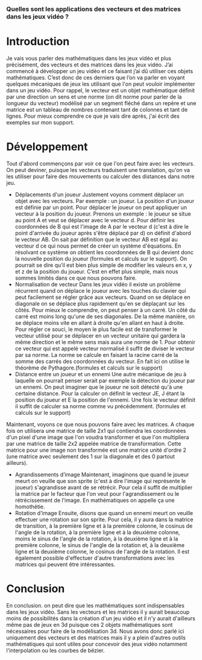 ### Quelles sont les applications des vecteurs et des matrices dans les jeux vidéo ?
# Introduction
Je vais vous parler des mathématiques dans les jeux vidéo et plus précisément, des vecteurs et des matrices dans les jeux vidéo. J’ai commencé à développer un jeu vidéo et ce faisant j’ai dû utiliser ces objets mathématiques. C’est donc de ces derniers que l’on va parler en voyant quelques mécaniques de jeux les utilisant que l'on peut vouloir implémenter dans un jeu vidéo. Pour rappel, le vecteur est un objet mathématique définit par une direction un sens et une norme (on dit norme pour parler de la longueur du vecteur) modélisé par un segment fléché dans un repère et une matrice est un tableau de nombres contenant tant de colonnes et tant de lignes. Pour mieux comprendre ce que je vais dire après, j'ai écrit des exemples sur mon support.
# Développement
Tout d'abord commençons par voir ce que l'on peut faire avec les vecteurs. On peut deviner, puisque les vecteurs traduisent une translation, qu'on va les utiliser pour faire des mouvements ou calculer des distances dans notre jeu.
- Déplacements d'un joueur
Justement voyons comment déplacer un objet avec les vecteurs. Par exemple : un joueur. La position d'un joueur est définie par un point. Pour déplacer le joueur on peut appliquer un vecteur à la position du joueur. Prenons un exemple : le joueur se situe au point A et veut se déplacer avec le vecteur d. Pour définir les coordonnées de B qui est l'image de A par le vecteur d (c'est à dire le point d'arrivée du joueur après s'être déplacé par d) on définit d'abord le vecteur AB. On sait par définition que le vecteur AB est égal au vecteur d ce qui nous permet de créer un système d'équations. En résolvant ce système on obtient les coordonnées de B qui devient donc la nouvelle position du joueur (formules et calculs sur le support). On pourrait se dire qu’il est bien plus simple de modifier les valeurs en x, y et z de la position du joueur. C’est en effet plus simple, mais nous sommes limités dans ce que nous pouvons faire.
- Normalisation de vecteur
Dans les jeux vidéo il existe un problème récurrent quand on déplace le joueur avec les touches du clavier qui peut facilement se régler grâce aux vecteurs. Quand on se déplace en diagonale on se déplace plus rapidement qu'en se déplaçant sur les côtés. Pour mieux le comprendre, on peut penser à un carré. Un côté du carré est moins long qu'une de ses diagonales. De la même manière, on se déplace moins vite en allant à droite qu'en allant en haut à droite. Pour régler ce souci, le moyen le plus facile est de transformer le vecteur utilisé pour se déplacer en un vecteur unitaire qui gardera la même direction et le même sens mais aura une norme de 1. Pour obtenir ce vecteur qui est appelé vecteur normalisé il suffit de diviser le vecteur par sa norme. La norme se calcule en faisant la racine carré de la somme des carrés des coordonnées du vecteur. En fait ici on utilise le théorème de Pythagore.(formules et calculs sur le support)
- Distance entre un joueur et un ennemi
Une autre mécanique de jeu à laquelle on pourrait penser serait par exemple la détection du joueur par un ennemi. On peut imaginer que le joueur ne soit détecté qu'à une certaine distance. Pour la calculer on définit le vecteur JE, J étant la position du joueur et E la position de l'ennemi. Une fois le vecteur définit il suffit de calculer sa norme comme vu précédemment. (formules et calculs sur le support)

Maintenant, voyons ce que nous pouvons faire avec les matrices. A chaque fois on utilisera une matrice de taille 2x1 qui contiendra les coordonnées d'un pixel d'une image que l'on voudra transformer et que l'on multipliera par une matrice de taille 2x2 appelée matrice de transformation. Cette matrice pour une image non transformée est une matrice unité d'ordre 2 (une matrice avec seulement des 1 sur la diagonale et des 0 partout ailleurs).
- Agrandissements d’image
Maintenant, imaginons que quand le joueur meurt on veuille que son sprite (c'est à dire l'image qui représente le joueur) s'agrandisse avant de se rétrécir. Pour cela il suffit de multiplier la matrice par le facteur que l'on veut pour l'agrandissement ou le rétrécissement de l'image. En mathématiques on appelle ça une homothétie.
- Rotation d’image
Ensuite, disons que quand un ennemi meurt on veuille effectuer une rotation sur son sprite. Pour cela, il y aura dans la matrice de transition, à la première ligne et à la première colonne, le cosinus de l'angle de la rotation, à la première ligne et à la deuxième colonne, moins le sinus de l'angle de la rotation, à la deuxième ligne et à la première colonne, le sinus de l'angle de la rotation et, à la deuxième ligne et la deuxième colonne, le cosinus de l'angle de la rotation.
Il est également possible d'effectuer d'autre transformations avec les matrices qui peuvent être intéressantes.

# Conclusion
En conclusion. on peut dire que les mathématiques sont indispensables dans les jeux vidéo. Sans les vecteurs et les matrices il y aurait beaucoup moins de possibilités dans la création d'un jeu vidéo et il n'y aurait d'ailleurs même pas de jeux en 3d puisque ces 2 objets mathématiques sont nécessaires pour faire de la modélisation 3d. Nous avons donc parlé ici uniquement des vecteurs et des matrices mais il y a plein d'autres outils mathématiques qui sont utiles pour concevoir des jeux vidéo notamment l'interpolation ou les courbes de bézier.